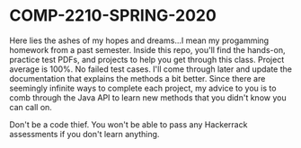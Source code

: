 # COMP-2210-SPRING-2020
Here lies the ashes of my hopes and dreams...I mean my progamming homework from a past semester. 
Inside this repo, you'll find the hands-on, practice test PDFs, and projects to help you get through this class.
Project average is 100%. No failed test cases. I'll come through later and update the documentation 
that explains the methods a bit better. Since there are seemingly infinite ways to complete each project,
my advice to you is to comb through the Java API to learn new methods that you didn't know you can call on.



Don't be a code thief.  You won't be able to pass any Hackerrack assessments if you don't learn anything.
